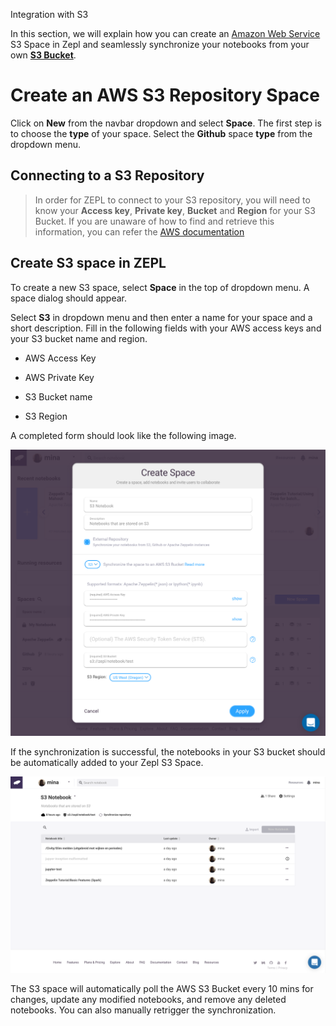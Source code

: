 <span class="header-font">Integration with S3</span>

In this section, we will explain how you can create an [Amazon Web Service](https://aws.amazon.com/) S3 Space in Zepl and seamlessly synchronize your notebooks from your own [**S3 Bucket**](https://aws.amazon.com/s3/).

# Create an AWS S3 Repository Space
Click on **New** from the navbar dropdown and select **Space**.
The first step is to choose the **type** of your space. Select the **Github** space **type** from the dropdown menu.

## Connecting to a S3 Repository
> In order for ZEPL to connect to your S3 repository, you will need to know your **Access key**, **Private key**, **Bucket** and **Region** for your S3 Bucket.
> If you are unaware of how to find and retrieve this information, you can refer the [AWS documentation](http://docs.aws.amazon.com/IAM/latest/UserGuide/introduction.html)

## Create S3 space in ZEPL
To create a new S3 space, select **Space** in the top of dropdown menu. A space dialog should appear.

Select **S3** in dropdown menu and then enter a name for your space and a short description.
Fill in the following fields with your AWS access keys and your S3 bucket name and region.

- AWS Access Key

- AWS Private Key 

- S3 Bucket name

- S3 Region 

A completed form should look like the following image.

<img src="../img/create_new_s3.png" class="image-box big-img"/>

If the synchronization is successful, the notebooks in your S3 bucket should be automatically added to your Zepl S3 Space.

<img src="../img/manage_s3.png" class="image-box big-img"/>

The S3 space will automatically poll the AWS S3 Bucket every 10 mins for changes, update any modified notebooks, and remove any deleted notebooks. You can also manually retrigger the synchronization.

